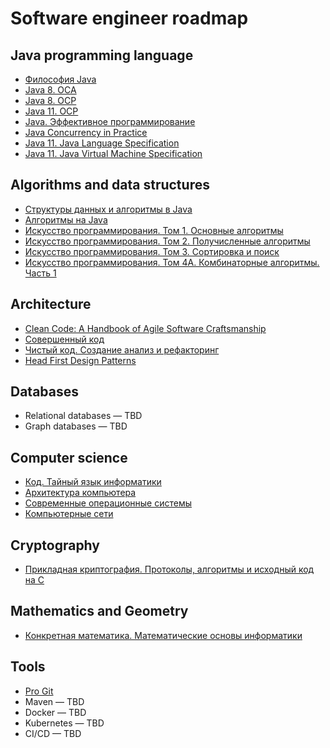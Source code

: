 # Software engineer roadmap

## Java programming language
* [Философия Java](https://www.ozon.ru/context/detail/id/142431463/)
* [Java 8. OCA](https://www.ozon.ru/context/detail/id/143696279/)
* [Java 8. OCP](https://www.ozon.ru/context/detail/id/143698231/)
* [Java 11. OCP](https://www.amazon.com/dp/1119619130/)
* [Java. Эффективное программирование](https://www.ozon.ru/context/detail/id/148627191/)
* [Java Concurrency in Practice](https://www.ozon.ru/context/detail/id/3174887/)
* [Java 11. Java Language Specification](https://docs.oracle.com/javase/specs/jls/se11/jls11.pdf)
* [Java 11. Java Virtual Machine Specification](https://docs.oracle.com/javase/specs/jvms/se11/jvms11.pdf)

## Algorithms and data structures
* [Структуры данных и алгоритмы в Java](https://www.ozon.ru/context/detail/id/23529814/)
* [Алгоритмы на Java](https://www.ozon.ru/context/detail/id/149059238/)
* [Искусство программирования. Том 1. Основные алгоритмы](https://www.ozon.ru/context/detail/id/149831755/)
* [Искусство программирования. Том 2. Получисленные алгоритмы](https://www.ozon.ru/context/detail/id/150133607/)
* [Искусство программирования. Том 3. Сортировка и поиск](https://www.ozon.ru/product/kniga-iskusstvo-programmirovaniya-tom-3-sortirovka-i-poisk-2-e-izdanie-174265194/)
* [Искусство программирования. Том 4А. Комбинаторные алгоритмы. Часть 1](https://www.ozon.ru/context/detail/id/149325756/)

## Architecture
* [Clean Code: A Handbook of Agile Software Craftsmanship](https://www.ozon.ru/context/detail/id/4220508/)
* [Совершенный код](https://www.ozon.ru/context/detail/id/138437220/)
* [Чистый код. Создание анализ и рефакторинг](https://www.ozon.ru/context/detail/id/142429922)
* [Head First Design Patterns](https://www.ozon.ru/context/detail/id/2588000/)

## Databases
* Relational databases — TBD
* Graph databases — TBD

## Computer science
* [Код. Тайный язык информатики](https://www.ozon.ru/context/detail/id/159865410/)
* [Архитектура компьютера](https://www.ozon.ru/context/detail/id/147529631/)
* [Современные операционные системы](https://www.ozon.ru/context/detail/id/148011280/)
* [Компьютерные сети](https://www.ozon.ru/context/detail/id/149235187/)

## Cryptography
* [Прикладная криптография. Протоколы, алгоритмы и исходный код на C](https://www.ozon.ru/reviews/135481806/)

## Mathematics and Geometry
* [Конкретная математика. Математические основы информатики](https://www.ozon.ru/context/detail/id/31333006/)

## Tools
* [Pro Git](https://git-scm.com/book/en/v2)
* Maven — TBD
* Docker — TBD
* Kubernetes — TBD
* CI/CD — TBD
